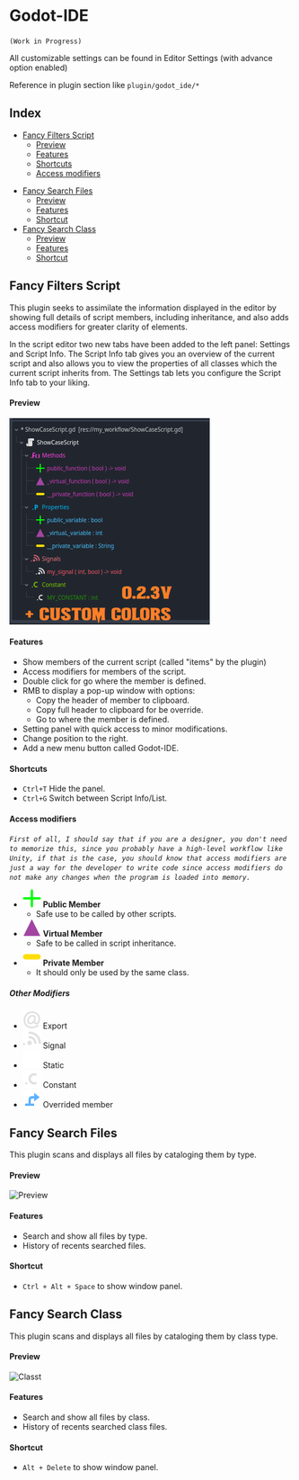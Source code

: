 # Godot-IDE

`(Work in Progress)`

All customizable settings can be found in Editor Settings (with advance option enabled)

Reference in plugin section like `plugin/godot_ide/*`

## Index
  * [Fancy Filters Script](#fancy-filters-script)
    + [Preview](#preview)
    + [Features](#features)
    + [Shortcuts](#shortcuts)
    + [Access modifiers](#access-modifiers)
- [Fancy Search Files](#fancy-search-files)
    + [Preview](#preview-1)
    + [Features](#features-1)
    + [Shortcut](#shortcut)
- [Fancy Search Class](#fancy-search-class)
    + [Preview](#preview-2)
    + [Features](#features-2)
    + [Shortcut](#shortcut-1)
 
## Fancy Filters Script

This plugin seeks to assimilate the information displayed in the editor by showing full details of script members, including inheritance, and also adds access modifiers for greater clarity of elements.

In the script editor two new tabs have been added to the left panel: Settings and Script Info. The Script Info tab gives you an overview of the current script and also allows you to view the properties of all classes which the current script inherits from. The Settings tab lets you configure the Script Info tab to your liking.

#### Preview
![Filters](https://github.com/CodeNameTwister/Godot-IDE/raw/main/images/preview1.png "Filters")

#### Features
* Show members of the current script (called "items" by the plugin)
* Access modifiers for members of the script.
* Double click for go where the member is defined.
* RMB to display a pop-up window with options:
	* Copy the header of member to clipboard.
	* Copy full header to clipboard for be override.
	* Go to where the member is defined.
* Setting panel with quick access to minor modifications.
* Change position to the right.
* Add a new menu button called Godot-IDE.

#### Shortcuts
* `Ctrl+T` Hide the panel.
* `Ctrl+G` Switch between Script Info/List.

#### Access modifiers
*`First of all, I should say that if you are a designer, you don't need to memorize this, since you probably have a high-level workflow like Unity, if that is the case, you should know that access modifiers are just a way for the developer to write code since access modifiers do not make any changes when the program is loaded into memory.`*


* ![Public](https://raw.githubusercontent.com/CodeNameTwister/Godot-IDE/315d6504a11802773da1beef81e54275bd60a524/addons/_Godot-IDE_/shared_resources/func_public.svg "Public") **Public Member**
	* Safe use to be called by other scripts.
* ![Virtual](https://raw.githubusercontent.com/CodeNameTwister/Godot-IDE/315d6504a11802773da1beef81e54275bd60a524/addons/_Godot-IDE_/shared_resources/func_virtual.svg "Virtual") **Virtual Member**
	* Safe to be called in script inheritance.
* ![Private](https://raw.githubusercontent.com/CodeNameTwister/Godot-IDE/315d6504a11802773da1beef81e54275bd60a524/addons/_Godot-IDE_/shared_resources/func_private.svg "Private") **Private Member**
	* It should only be used by the same class.

##### Other Modifiers
* ![Exported](https://raw.githubusercontent.com/CodeNameTwister/Godot-IDE/b38e75b73381225e15cb1c3e65e8c3b8e1659bda/addons/_Godot-IDE_/shared_resources/MemberAnnotation.svg "Exported") Export
* ![Signals](https://raw.githubusercontent.com/CodeNameTwister/Godot-IDE/b38e75b73381225e15cb1c3e65e8c3b8e1659bda/addons/_Godot-IDE_/shared_resources/MemberSignal.svg "Signals") Signal
* ![Static](https://raw.githubusercontent.com/CodeNameTwister/Godot-IDE/b38e75b73381225e15cb1c3e65e8c3b8e1659bda/addons/_Godot-IDE_/shared_resources/static.svg "Static") Static
* ![Constant](https://raw.githubusercontent.com/CodeNameTwister/Godot-IDE/b38e75b73381225e15cb1c3e65e8c3b8e1659bda/addons/_Godot-IDE_/shared_resources/MemberConstant.svg "Constant") Constant
* ![Override](https://raw.githubusercontent.com/CodeNameTwister/Godot-IDE/b38e75b73381225e15cb1c3e65e8c3b8e1659bda/addons/_Godot-IDE_/shared_resources/MethodOverride.svg "Override") Overrided member

## Fancy Search Files
This plugin scans and displays all files by cataloging them by type.

#### Preview
![Preview](https://private-user-images.githubusercontent.com/153237709/464450067-750cb78c-bb22-4023-a2bf-832ab506cc91.png?jwt=eyJhbGciOiJIUzI1NiIsInR5cCI6IkpXVCJ9.eyJpc3MiOiJnaXRodWIuY29tIiwiYXVkIjoicmF3LmdpdGh1YnVzZXJjb250ZW50LmNvbSIsImtleSI6ImtleTUiLCJleHAiOjE3NTM0MjExNjAsIm5iZiI6MTc1MzQyMDg2MCwicGF0aCI6Ii8xNTMyMzc3MDkvNDY0NDUwMDY3LTc1MGNiNzhjLWJiMjItNDAyMy1hMmJmLTgzMmFiNTA2Y2M5MS5wbmc_WC1BbXotQWxnb3JpdGhtPUFXUzQtSE1BQy1TSEEyNTYmWC1BbXotQ3JlZGVudGlhbD1BS0lBVkNPRFlMU0E1M1BRSzRaQSUyRjIwMjUwNzI1JTJGdXMtZWFzdC0xJTJGczMlMkZhd3M0X3JlcXVlc3QmWC1BbXotRGF0ZT0yMDI1MDcyNVQwNTIxMDBaJlgtQW16LUV4cGlyZXM9MzAwJlgtQW16LVNpZ25hdHVyZT0yNDFhNDAyZWRlMTM2NjU5NzBjOWMyYTkyYmJjZDQwMjdjN2Q5ZDJmMGRkNmNlOTgyOWM4ZmQ0OTBlMzZiNTYzJlgtQW16LVNpZ25lZEhlYWRlcnM9aG9zdCJ9.0H_S9fRz2jhTYw5IxQVuo_CnCSYLqcsLZfzNsj1OFfE "Preview")

#### Features
* Search and show all files by type.
* History of recents searched files.

#### Shortcut
* `Ctrl + Alt + Space` to show window panel.

## Fancy Search Class
This plugin scans and displays all files by cataloging them by class type.

#### Preview
![Classt](https://private-user-images.githubusercontent.com/153237709/464450016-f2ae6616-7063-4906-9f88-d4505543d30f.png?jwt=eyJhbGciOiJIUzI1NiIsInR5cCI6IkpXVCJ9.eyJpc3MiOiJnaXRodWIuY29tIiwiYXVkIjoicmF3LmdpdGh1YnVzZXJjb250ZW50LmNvbSIsImtleSI6ImtleTUiLCJleHAiOjE3NTM0MjExNjAsIm5iZiI6MTc1MzQyMDg2MCwicGF0aCI6Ii8xNTMyMzc3MDkvNDY0NDUwMDE2LWYyYWU2NjE2LTcwNjMtNDkwNi05Zjg4LWQ0NTA1NTQzZDMwZi5wbmc_WC1BbXotQWxnb3JpdGhtPUFXUzQtSE1BQy1TSEEyNTYmWC1BbXotQ3JlZGVudGlhbD1BS0lBVkNPRFlMU0E1M1BRSzRaQSUyRjIwMjUwNzI1JTJGdXMtZWFzdC0xJTJGczMlMkZhd3M0X3JlcXVlc3QmWC1BbXotRGF0ZT0yMDI1MDcyNVQwNTIxMDBaJlgtQW16LUV4cGlyZXM9MzAwJlgtQW16LVNpZ25hdHVyZT00NzZjYjM1Mzg4ZThhNmRmMTYwOTdhZGFjMjQzZDVmOWY4NWZhNjY0OTFmOTJhZjQ2NDE4NzRjYmRkMWYyYmM4JlgtQW16LVNpZ25lZEhlYWRlcnM9aG9zdCJ9.cyx_5Uvf-kI8j64dhtkfn4wiqOh0CIJ9FU27LmSWtzM "Classt")

#### Features
* Search and show all files by class.
* History of recents searched class files.

#### Shortcut
* `Alt + Delete` to show window panel.







